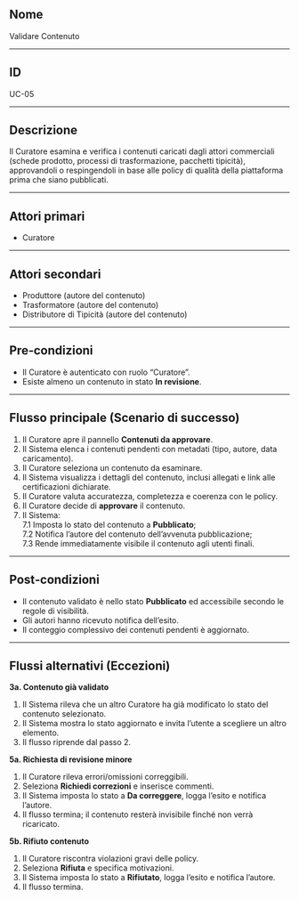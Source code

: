 ## Nome

Validare Contenuto

---

## ID

UC-05

---

## Descrizione

Il Curatore esamina e verifica i contenuti caricati dagli attori commerciali (schede prodotto, processi di trasformazione, pacchetti tipicità),  
approvandoli o respingendoli in base alle policy di qualità della piattaforma prima che siano pubblicati.

---

## Attori primari

- Curatore

---

## Attori secondari

- Produttore (autore del contenuto)
- Trasformatore (autore del contenuto)
- Distributore di Tipicità (autore del contenuto)

---

## Pre‑condizioni

- Il Curatore è autenticato con ruolo “Curatore”.
- Esiste almeno un contenuto in stato **In revisione**.

---

## Flusso principale (Scenario di successo)

1. Il Curatore apre il pannello **Contenuti da approvare**.
2. Il Sistema elenca i contenuti pendenti con metadati (tipo, autore, data caricamento).
3. Il Curatore seleziona un contenuto da esaminare.
4. Il Sistema visualizza i dettagli del contenuto, inclusi allegati e link alle certificazioni dichiarate.
5. Il Curatore valuta accuratezza, completezza e coerenza con le policy.
6. Il Curatore decide di **approvare** il contenuto.
7. Il Sistema:  
   7.1 Imposta lo stato del contenuto a **Pubblicato**;  
   7.2 Notifica l’autore del contenuto dell’avvenuta pubblicazione;  
   7.3 Rende immediatamente visibile il contenuto agli utenti finali.

---

## Post‑condizioni

- Il contenuto validato è nello stato **Pubblicato** ed accessibile secondo le regole di visibilità.
- Gli autori hanno ricevuto notifica dell’esito.
- Il conteggio complessivo dei contenuti pendenti è aggiornato.

---

## Flussi alternativi (Eccezioni)

**3a. Contenuto già validato**

1. Il Sistema rileva che un altro Curatore ha già modificato lo stato del contenuto selezionato.
2. Il Sistema mostra lo stato aggiornato e invita l’utente a scegliere un altro elemento.
3. Il flusso riprende dal passo 2.

**5a. Richiesta di revisione minore**

1. Il Curatore rileva errori/omissioni correggibili.
2. Seleziona **Richiedi correzioni** e inserisce commenti.
3. Il Sistema imposta lo stato a **Da correggere**, logga l’esito e notifica l’autore.
4. Il flusso termina; il contenuto resterà invisibile finché non verrà ricaricato.

**5b. Rifiuto contenuto**

1. Il Curatore riscontra violazioni gravi delle policy.
2. Seleziona **Rifiuta** e specifica motivazioni.
3. Il Sistema imposta lo stato a **Rifiutato**, logga l’esito e notifica l’autore.
4. Il flusso termina.
